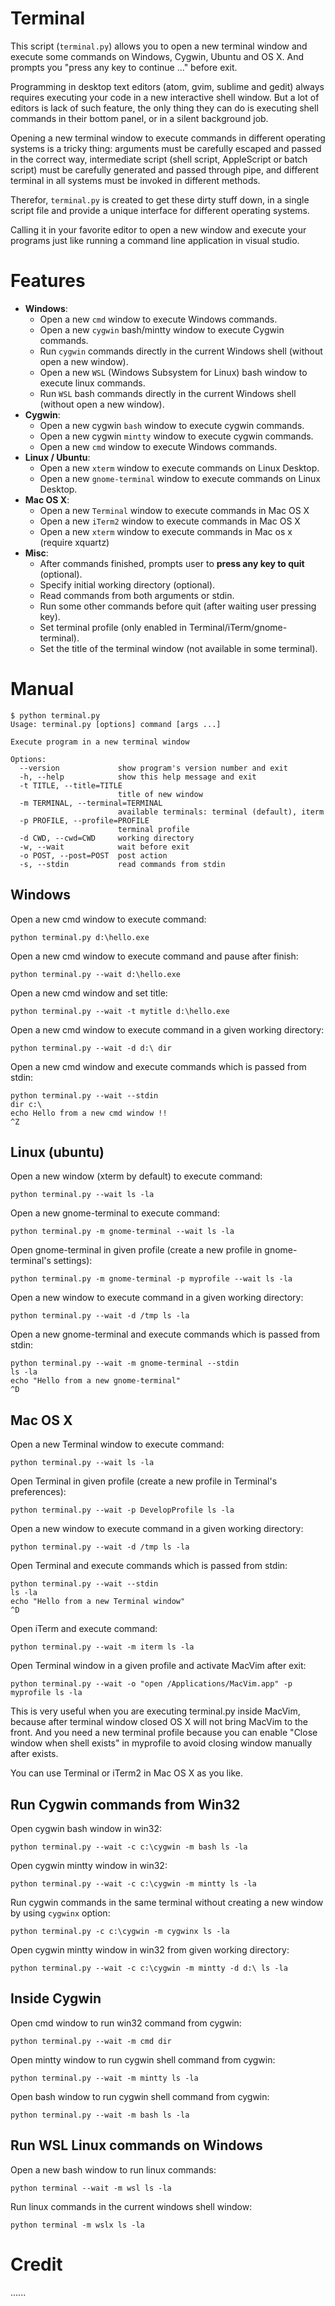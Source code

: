 Terminal
========

This script (`terminal.py`) allows you to open a new terminal window and execute
some commands on Windows, Cygwin, Ubuntu and OS X. And prompts you "press any key to continue ..." before exit.

Programming in desktop text editors (atom, gvim, sublime and gedit) always requires executing your code in a new interactive shell window. But a lot of editors is lack of such feature, the only thing they can do is executing shell commands in their bottom panel, or in a silent background job.

Opening a new terminal window to execute commands in different operating systems is a tricky thing: arguments must be carefully escaped and passed in the correct way, intermediate script (shell script, AppleScript or batch script) must be carefully generated and passed through pipe, and different terminal in all systems must be invoked in different methods.

Therefor, `terminal.py` is created to get these dirty stuff down, in a single script file and provide a unique interface for different operating systems. 

Calling it in your favorite editor to open a new window and execute your programs just like running a command line application in visual studio.

Features
========

- **Windows**:
	- Open a new `cmd` window to execute Windows commands.
	- Open a new `cygwin` bash/mintty window to execute Cygwin commands.
	- Run `cygwin` commands directly in the current Windows shell (without open a new window).
	- Open a new `WSL` (Windows Subsystem for Linux) bash window to execute linux commands.
	- Run `WSL` bash commands directly in the current Windows shell (without open a new window).
- **Cygwin**:
	- Open a new cygwin `bash` window to execute cygwin commands.
	- Open a new cygwin `mintty` window to execute cygwin commands.
	- Open a new `cmd` window to execute Windows commands.
- **Linux / Ubuntu**:
	- Open a new `xterm` window to execute commands on Linux Desktop.
	- Open a new `gnome-terminal` window to execute commands on Linux Desktop.
- **Mac OS X**:
	- Open a new `Terminal` window to execute commands in Mac OS X
	- Open a new `iTerm2` window to execute commands in Mac OS X
	- Open a new `xterm` window to execute commands in Mac os x (require xquartz)
- **Misc**:
	- After commands finished, prompts user to **press any key to quit** (optional).
	- Specify initial working directory (optional).
	- Read commands from both arguments or stdin.
	- Run some other commands before quit (after waiting user pressing key).
	- Set terminal profile (only enabled in Terminal/iTerm/gnome-terminal).
	- Set the title of the terminal window (not available in some terminal).

Manual
======

```text
$ python terminal.py
Usage: terminal.py [options] command [args ...]

Execute program in a new terminal window

Options:
  --version             show program's version number and exit
  -h, --help            show this help message and exit
  -t TITLE, --title=TITLE
                        title of new window
  -m TERMINAL, --terminal=TERMINAL
                        available terminals: terminal (default), iterm
  -p PROFILE, --profile=PROFILE
                        terminal profile
  -d CWD, --cwd=CWD     working directory
  -w, --wait            wait before exit
  -o POST, --post=POST  post action
  -s, --stdin           read commands from stdin 
```

Windows 
-------

Open a new cmd window to execute command:

	python terminal.py d:\hello.exe

Open a new cmd window to execute command and pause after finish:

	python terminal.py --wait d:\hello.exe

Open a new cmd window and set title:
    
	python terminal.py --wait -t mytitle d:\hello.exe 

Open a new cmd window to execute command in a given working directory:

	python terminal.py --wait -d d:\ dir
	
Open a new cmd window and execute commands which is passed from stdin:

    python terminal.py --wait --stdin 
	dir c:\
	echo Hello from a new cmd window !!
	^Z

Linux (ubuntu)
--------------

Open a new window (xterm by default) to execute command:

	python terminal.py --wait ls -la
	
Open a new gnome-terminal to execute command:

	python terminal.py -m gnome-terminal --wait ls -la
	
Open gnome-terminal in given profile (create a new profile in gnome-terminal's settings):

	python terminal.py -m gnome-terminal -p myprofile --wait ls -la
	
Open a new window to execute command in a given working directory:

	python terminal.py --wait -d /tmp ls -la
	
Open a new gnome-terminal and execute commands which is passed from stdin:

	python terminal.py --wait -m gnome-terminal --stdin
	ls -la
	echo "Hello from a new gnome-terminal"
	^D

Mac OS X
--------

Open a new Terminal window to execute command:

	python terminal.py --wait ls -la
	
Open Terminal in given profile (create a new profile in Terminal's preferences):

	python terminal.py --wait -p DevelopProfile ls -la
	
Open a new window to execute command in a given working directory:

	python terminal.py --wait -d /tmp ls -la
	
Open Terminal and execute commands which is passed from stdin:

	python terminal.py --wait --stdin
	ls -la
	echo "Hello from a new Terminal window"
	^D

Open iTerm and execute command:

	python terminal.py --wait -m iterm ls -la
	
Open Terminal window in a given profile and activate MacVim after exit:

	python terminal.py --wait -o "open /Applications/MacVim.app" -p myprofile ls -la
	
This is very useful when you are executing terminal.py inside MacVim, because after 
terminal window closed OS X will not bring MacVim to the front. And you need a new 
terminal profile because you can enable "Close window when shell exists" in myprofile 
to avoid closing window manually after exists.

You can use Terminal or iTerm2 in Mac OS X as you like.
	
Run Cygwin commands from Win32
------------------------------

Open cygwin bash window in win32:

	python terminal.py --wait -c c:\cygwin -m bash ls -la
	
Open cygwin mintty window in win32:

	python terminal.py --wait -c c:\cygwin -m mintty ls -la

Run cygwin commands in the same terminal without creating a new window by using `cygwinx` option:

	python terminal.py -c c:\cygwin -m cygwinx ls -la
	
Open cygwin mintty window in win32 from given working directory:

	python terminal.py --wait -c c:\cygwin -m mintty -d d:\ ls -la
	
Inside Cygwin
-------------

Open cmd window to run win32 command from cygwin:

	python terminal.py --wait -m cmd dir
	
Open mintty window to run cygwin shell command from cygwin:

	python terminal.py --wait -m mintty ls -la
	
Open bash window to run cygwin shell command from cygwin:

	python terminal.py --wait -m bash ls -la
	

Run WSL Linux commands on Windows
---------------------------------

Open a new bash window to run linux commands:

	python terminal --wait -m wsl ls -la

Run linux commands in the current windows shell window:

	python terminal -m wslx ls -la


Credit
======

......
